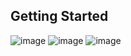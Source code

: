 ## Getting Started

![image](https://user-images.githubusercontent.com/37723902/145688845-1dbe0e37-4913-4d61-8273-381c9e077bf1.png)
![image](https://user-images.githubusercontent.com/37723902/145688954-28fa81d3-af3f-4e68-ae01-2b3cd12d5de0.png)
![image](https://user-images.githubusercontent.com/37723902/145688945-840e1c8e-5cb4-42d4-b9d4-48f5b937facf.png)

